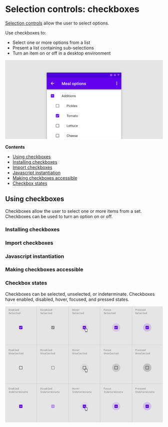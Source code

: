 <!--docs:
title: "Material selection controls: CheckBoxes"
layout: detail
section: components
excerpt: "Selection controls allow the user to select options."
iconId: 
path: /catalog/SelectionControlsCheckBoxes/
-->

# Selection controls: checkboxes

[Selection controls](https://material.io/components/selection-controls#usage) allow the user to select options.

Use checkboxes to:

* Select one or more options from a list
* Present a list containing sub-selections
* Turn an item on or off in a desktop environment

![Checkbox hero example for menu options](assets/CheckBox-hero.png)

**Contents**

* [Using checkboxes](#using-checkboxes)
* [Installing checkboxes](#installing-checkboxes)
* [Import checkboxes](#import-checkboxes)
* [Javascript instantiation](#javascript-instantiation)
* [Making checkboxes accessible](#making-checkboxes-accessible)
* [Checkbox states](#checkbox-states)

## Using checkboxes

Checkboxes allow the user to select one or more items from a set. Checkboxes can be used to turn an option on or off.

### Installing checkboxes

### Import checkboxes

### Javascript instantiation

### Making checkboxes accessible


### Checkbox states

Checkboxes can be selected, unselected, or indeterminate. Checkboxes have enabled, disabled, hover, focused, and pressed states.

![Checkbox states in an array. Columns are enabled, disabled, hover, focused, pressed. Rows are selected, unselected, or indeterminite](assets/CheckBox-state.png)

